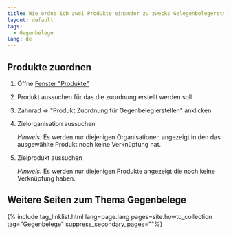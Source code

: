 ```yaml
---
title: Wie ordne ich zwei Produkte einander zu zwecks Gelegenbelegerstellung?
layout: default
tags:
  - Gegenbelege
lang: de
---
```


## Produkte zuordnen
1. Öffne [Fenster "Produkte"](Wie_finde_und_öffne_ich_ein_Fenster)
1. Produkt aussuchen für das die zuordnung erstellt werden soll
1. Zahnrad => "Produkt Zuordnung für Gegenbeleg erstellen" anklicken
1. Zielorganisation aussuchen
   
   *Hinweis:* Es werden nur diejenigen Organisationen angezeigt in den das ausgewählte Produkt noch keine Verknüpfung hat.
   
1. Zielprodukt aussuchen

   *Hinweis:* Es werden nur diejenigen Produkte angezeigt die noch keine Verknüpfung haben.

   
## Weitere Seiten zum Thema Gegenbelege

{% include tag_linklist.html lang=page.lang pages=site.howto_collection tag="Gegenbelege" suppress_secondary_pages=""%}